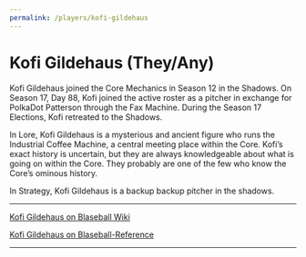 ```yaml
---
permalink: /players/kofi-gildehaus
---
```


# Kofi Gildehaus (They/Any)

Kofi Gildehaus joined the Core Mechanics in Season 12 in the Shadows. On Season 17, Day 88, Kofi joined the active
roster as a pitcher in exchange for PolkaDot Patterson through the Fax Machine. During the Season 17 Elections,
Kofi retreated to the Shadows.

In Lore, Kofi Gildehaus is a mysterious and ancient figure who runs the Industrial Coffee Machine, a central meeting
place within the Core. Kofi’s exact history is uncertain, but they are always knowledgeable about what is going on
within the Core. They probably are one of the few who know the Core’s ominous history.

In Strategy, Kofi Gildehaus is a backup backup pitcher in the shadows.

---

[Kofi Gildehaus on Blaseball Wiki](https://www.blaseball.wiki/w/Kofi_Gildehaus)

[Kofi Gildehaus on Blaseball-Reference](https://blaseball-reference.com/players/kofi-gildehaus)

---